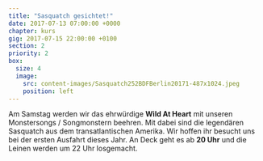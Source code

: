 ```yaml
---
title: "Sasquatch gesichtet!"
date: 2017-07-13 07:00:00 +0000
chapter: kurs
gig: 2017-07-15 22:00:00 +0100
section: 2
priority: 2
box:
  size: 4
  image:
    src: content-images/Sasquatch252BDFBerlin20171-487x1024.jpeg
    position: left
---
```


Am Samstag werden wir das ehrwürdige **Wild At Heart** mit unseren Monstersongs / Songmonstern beehren. Mit dabei sind die legendären Sasquatch aus dem transatlantischen Amerika. Wir hoffen ihr besucht uns bei der ersten Ausfahrt dieses Jahr. An Deck geht es ab **20 Uhr** und die Leinen werden um 22 Uhr losgemacht.
